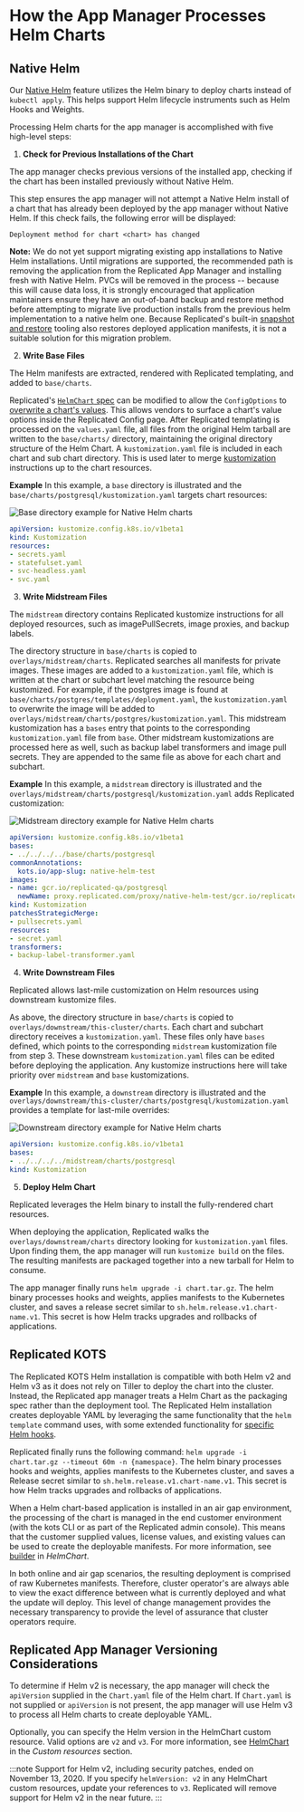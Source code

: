 # How the App Manager Processes Helm Charts

## Native Helm

Our [Native Helm](helm-overview) feature utilizes the Helm binary to deploy charts instead of `kubectl apply`. This helps support Helm lifecycle instruments such as Helm Hooks and Weights.

Processing Helm charts for the app manager is accomplished with five high-level steps:

1) **Check for Previous Installations of the Chart**

The app manager checks previous versions of the installed app, checking if the chart has been installed previously without Native Helm.

This step ensures the app manager will not attempt a Native Helm install of a chart that has already been deployed by the app manager without Native Helm. If this check fails, the following error will be displayed:
```
Deployment method for chart <chart> has changed
```
**Note:** We do not yet support migrating existing app installations to Native Helm installations. Until migrations are supported, the recommended path is removing the application from the Replicated App Manager and installing fresh with Native Helm. PVCs will be removed in the process -- because this will cause data loss, it is strongly encouraged that application maintainers ensure they have an out-of-band backup and restore method before attempting to migrate live production installs from the previous helm implementation to a native helm one. Because Replicated's built-in [snapshot and restore](snapshots-overview) tooling also restores deployed application manifests, it is not a suitable solution for this migration problem.


2) **Write Base Files**

The Helm manifests are extracted, rendered with Replicated templating, and added to `base/charts`.

Replicated's [`HelmChart` spec](../reference/custom-resource-helmchart) can be modified to allow the `ConfigOptions` to [overwrite a chart's values](../reference/custom-resource-helmchart#values). This allows vendors to surface a chart's value options inside the Replicated Config page. After Replicated templating is processed on the `values.yaml` file, all files from the original Helm tarball are written to the `base/charts/` directory, maintaining the original directory structure of the Helm Chart. A `kustomization.yaml` file is included in each chart and sub chart directory. This is used later to merge [kustomization](https://kustomize.io) instructions up to the chart resources.

**Example**
	In this example, a `base` directory is illustrated and the `base/charts/postgresql/kustomization.yaml` targets chart resources:

![Base directory example for Native Helm charts](/images/native-helm-base.png)

```yaml
apiVersion: kustomize.config.k8s.io/v1beta1
kind: Kustomization
resources:
- secrets.yaml
- statefulset.yaml
- svc-headless.yaml
- svc.yaml
```


3) **Write Midstream Files**

The `midstream` directory contains Replicated kustomize instructions for all deployed resources, such as imagePullSecrets, image proxies, and backup labels.

The directory structure in `base/charts` is copied to `overlays/midstream/charts`. Replicated searches all manifests for private images. These images are added to a `kustomization.yaml` file, which is written at the chart or subchart level matching the resource being kustomized. For example, if the postgres image is found at `base/charts/postgres/templates/deployment.yaml`, the `kustomization.yaml` to overwrite the image will be added to `overlays/midstream/charts/postgres/kustomization.yaml`. This midstream kustomization has a `bases` entry that points to the corresponding `kustomization.yaml` file from `base`. Other midstream kustomizations are processed here as well, such as backup label transformers and image pull secrets. They are appended to the same file as above for each chart and subchart.

**Example**
	In this example, a `midstream` directory is illustrated and the `overlays/midstream/charts/postgresql/kustomization.yaml` adds Replicated customization:

![Midstream directory example for Native Helm charts](/images/native-helm-midstream.png)

```yaml
apiVersion: kustomize.config.k8s.io/v1beta1
bases:
- ../../../../base/charts/postgresql
commonAnnotations:
  kots.io/app-slug: native-helm-test
images:
- name: gcr.io/replicated-qa/postgresql
  newName: proxy.replicated.com/proxy/native-helm-test/gcr.io/replicated-qa/postgresql
kind: Kustomization
patchesStrategicMerge:
- pullsecrets.yaml
resources:
- secret.yaml
transformers:
- backup-label-transformer.yaml
```


4) **Write Downstream Files**

Replicated allows last-mile customization on Helm resources using downstream kustomize files.

As above, the directory structure in `base/charts` is copied to `overlays/downstream/this-cluster/charts`. Each chart and subchart directory receives a `kustomization.yaml`. These files only have `bases` defined, which points to the corresponding `midstream` kustomization file from step 3. These downstream `kustomization.yaml` files can be edited before deploying the application. Any kustomize instructions here will take priority over `midstream` and `base` kustomizations.

**Example**
	In this example, a `downstream` directory is illustrated and the `overlays/downstream/this-cluster/charts/postgresql/kustomization.yaml` provides a template for last-mile overrides:

![Downstream directory example for Native Helm charts](/images/native-helm-downstream.png)

```yaml
apiVersion: kustomize.config.k8s.io/v1beta1
bases:
- ../../../../midstream/charts/postgresql
kind: Kustomization

```


5) **Deploy Helm Chart**

Replicated leverages the Helm binary to install the fully-rendered chart resources.

When deploying the application, Replicated walks the `overlays/downstream/charts` directory looking for `kustomization.yaml` files. Upon finding them, the app manager will run `kustomize build` on the files. The resulting manifests are packaged together into a new tarball for Helm to consume.

The app manager finally runs `helm upgrade -i chart.tar.gz`. The helm binary processes hooks and weights, applies manifests to the Kubernetes cluster, and saves a release secret similar to `sh.helm.release.v1.chart-name.v1`. This secret is how Helm tracks upgrades and rollbacks of applications.

## Replicated KOTS

The Replicated KOTS Helm installation is compatible with both Helm v2 and Helm v3 as it does not rely on Tiller to deploy the chart into the cluster. Instead, the Replicated app manager treats a Helm Chart as the packaging spec rather than the deployment tool. The Replicated Helm installation creates deployable YAML by leveraging the same functionality that the `helm template` command uses, with some extended functionality for [specific Helm hooks](packaging-cleaning-up-jobs#helm-charts).

Replicated finally runs the following command: `helm upgrade -i chart.tar.gz --timeout 60m -n {namespace}`. The helm binary processes hooks and weights, applies manifests to the Kubernetes cluster, and saves a Release secret similar to `sh.helm.release.v1.chart-name.v1`. This secret is how Helm tracks upgrades and rollbacks of applications.

When a Helm chart-based application is installed in an air gap environment, the processing of the chart is managed in the end customer environment (with the kots CLI or as part of the Replicated admin console). This means that the customer supplied values, license values, and existing values can be used to create the deployable manifests. For more information, see [builder](/reference/custom-resource-helmchart#builder) in _HelmChart_.

In both online and air gap scenarios, the resulting deployment is comprised of raw Kubernetes manifests. Therefore, cluster operator's are always able to view the exact difference between what is currently deployed and what the update will deploy. This level of change management provides the necessary transparency to provide the level of assurance that cluster operators require.

## Replicated App Manager Versioning Considerations

To determine if Helm v2 is necessary, the app manager will check the `apiVersion` supplied in the `Chart.yaml` file of the Helm chart. If `Chart.yaml` is not supplied or `apiVersion` is not present, the app manager will use Helm v3 to process all Helm charts to create deployable YAML.

Optionally, you can specify the Helm version in the HelmChart custom resource. Valid options are `v2` and `v3`. For more information, see [HelmChart](../reference/custom-resource-helmchart) in the _Custom resources_ section.

:::note
Support for Helm v2, including security patches, ended on November 13, 2020. If you specify `helmVersion: v2` in any HelmChart custom resources, update your references to `v3`. Replicated will remove support for Helm v2 in the near future.
:::
